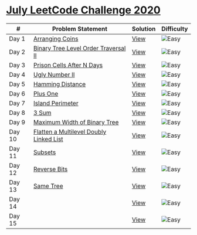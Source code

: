# [July LeetCode Challenge 2020](https://github.com/rohitkumar-rk/Problem-Solving/tree/master/July%20LeetCode%20Challenge)


| #             | Problem Statement| Solution  | Difficulty |
| ----- | ------------- | ------------- | ------------- |
| Day 1  | [Arranging Coins](https://leetcode.com/problems/arranging-coins/)  | [View](./1.%20Arranging%20Coins/Solution.java) | ![Easy](https://github.com/rohitkumar-rk/Problem-Solving/blob/master/Tags/easy.svg?raw=true) |
| Day 2 | [Binary Tree Level Order Traversal II](https://leetcode.com/problems/binary-tree-level-order-traversal-ii/)  | [View](./2.%20%20Binary%20Tree%20Level%20Order%20Traversal%20II/Solution.java) | ![Easy](https://github.com/rohitkumar-rk/Problem-Solving/blob/master/Tags/easy.svg?raw=true) |
| Day 3  | [Prison Cells After N Days](https://leetcode.com/problems/prison-cells-after-n-days/)  | [View](./3.%20Prison%20Cells%20After%20N%20Days/Solution.java) | ![Easy](https://github.com/rohitkumar-rk/Problem-Solving/blob/master/Tags/medium.svg?raw=true) |
| Day 4  | [Ugly Number II](https://leetcode.com/problems/ugly-number-ii/)  | [View](./4.%20Ugly%20Number%20II/Solution.java) | ![Easy](https://github.com/rohitkumar-rk/Problem-Solving/blob/master/Tags/medium.svg?raw=true) |
| Day 5  | [Hamming Distance]()  | [View](./5.%20Hamming%20Distance/Solution.java) | ![Easy](https://github.com/rohitkumar-rk/Problem-Solving/blob/master/Tags/easy.svg?raw=true) |
| Day 6  | [Plus One]()  | [View](./6.%20Plus%20One/Solution.java) | ![Easy](https://github.com/rohitkumar-rk/Problem-Solving/blob/master/Tags/easy.svg?raw=true) |
| Day 7  | [Island Perimeter]()  | [View](./7.%20Island%20Perimeter/Solution.java) | ![Easy](https://github.com/rohitkumar-rk/Problem-Solving/blob/master/Tags/easy.svg?raw=true) |
| Day 8  | [3 Sum]()  | [View](./8.%20/3%20Sum/Solution.java) | ![Easy](https://github.com/rohitkumar-rk/Problem-Solving/blob/master/Tags/easy.svg?raw=true) |
| Day 9  | [Maximum Width of Binary Tree](https://leetcode.com/problems/maximum-width-of-binary-tree/)  | [View](./9.%20Maximum%20Width%20of%20Binary%20Tree/Solution.java) | ![Easy](https://github.com/rohitkumar-rk/Problem-Solving/blob/master/Tags/easy.svg?raw=true) |
| Day 10  | [Flatten a Multilevel Doubly Linked List](https://leetcode.com/problems/flatten-a-multilevel-doubly-linked-list/)  | [View](./10.%20Flatten%20a%20Multilevel%20Doubly%20Linked%20List/Solution.java) | ![Easy](https://github.com/rohitkumar-rk/Problem-Solving/blob/master/Tags/medium.svg?raw=true) |
| Day 11  | [Subsets](https://leetcode.com/problems/subsets/)  | [View](./11.%20Subsets/Solution.java) | ![Easy](https://github.com/rohitkumar-rk/Problem-Solving/blob/master/Tags/medium.svg?raw=true) |
| Day 12  | [Reverse Bits](https://leetcode.com/problems/reverse-bits/)  | [View](./12.%20Reverse%20Bits/Solution.java) | ![Easy](https://github.com/rohitkumar-rk/Problem-Solving/blob/master/Tags/easy.svg?raw=true) |
| Day 13 | [Same Tree](https://leetcode.com/problems/same-tree/)  | [View](./13.%20Same%20Tree/Solution.java) | ![Easy](https://github.com/rohitkumar-rk/Problem-Solving/blob/master/Tags/medium.svg?raw=true) |
| Day 14  | []()  | [View]() | ![Easy](https://github.com/rohitkumar-rk/Problem-Solving/blob/master/Tags/easy.svg?raw=true) |
| Day 15  | []()  | [View]() | ![Easy](https://github.com/rohitkumar-rk/Problem-Solving/blob/master/Tags/easy.svg?raw=true) |


